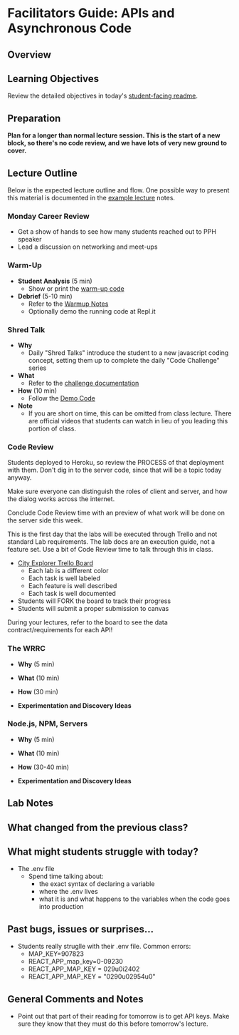 # Facilitators Guide: APIs and Asynchronous Code

## Overview



## Learning Objectives

Review the detailed objectives in today's [student-facing readme](../README.md).

## Preparation

**Plan for a longer than normal lecture session. This is the start of a new block, so there's no code review, and we have lots of very new ground to cover.**


## Lecture Outline

Below is the expected lecture outline and flow. One possible way to present this material is documented in the [example lecture](../facilitator/LECTURE-EXAMPLE.md) notes.

### Monday Career Review 

- Get a show of hands to see how many students reached out to PPH speaker
- Lead a discussion on networking and meet-ups

### Warm-Up

- **Student Analysis** (5 min)
  - Show or print the [warm-up code](../warm-up/warm-up.md)
- **Debrief** (5-10 min)
  - Refer to the [Warmup Notes](../warm-up/NOTES.md)
  - Optionally demo the running code at Repl.it

### Shred Talk

- **Why**
  - Daily "Shred Talks" introduce the student to a new javascript coding concept, setting them up to complete the daily "Code Challenge" series
- **What**
  - Refer to the [challenge documentation](../challenges/README.md)
- **How** (10 min)
  - Follow the [Demo Code](../challenges/DEMO.md)
- **Note**
  - If you are short on time, this can be omitted from class lecture. There are official videos that students can watch in lieu of you leading this portion of class.

### Code Review

Students deployed to Heroku, so review the PROCESS of that deployment with them. Don't dig in to the server code, since that will be a topic today anyway. 

Make sure everyone can distinguish the roles of client and server, and how the dialog works across the internet. 

Conclude Code Review time with an preview of what work will be done on the server side this week. 

This is the first day that the labs will be executed through Trello and not standard Lab requirements. The lab docs are an execution guide, not a feature set. Use a bit of Code Review time to talk through this in class.

- [City Explorer Trello Board](https://trello.com/b/ZmD87LCC)
  - Each lab is a different color
  - Each task is well labeled
  - Each feature is well described
  - Each task is well documented
- Students will FORK the board to track their progress
- Students will submit a proper submission to canvas

During your lectures, refer to the board to see the data contract/requirements for each API!

### The WRRC

- **Why** (5 min)

- **What** (10 min)

- **How** (30 min)

- **Experimentation and Discovery Ideas**


### Node.js, NPM, Servers

- **Why** (5 min)

- **What** (10 min)

- **How** (30-40 min)

- **Experimentation and Discovery Ideas**


## Lab Notes


## What changed from the previous class?



## What might students struggle with today?

- The .env file
  - Spend time talking about:
    - the exact syntax of declaring a variable
    - where the .env lives
    - what it is and what happens to the variables when the code goes into production

## Past bugs, issues or surprises...

- Students really struglle with their .env file. Common errors:
  - MAP_KEY=907823
  - REACT_APP_map_key=0-09230
  - REACT_APP_MAP_KEY = 029u0i2402
  - REACT_APP_MAP_KEY = "0290u02954u0"

## General Comments and Notes

- Point out that part of their reading for tomorrow is to get API keys. Make sure they know that they must do this before tomorrow's lecture.
